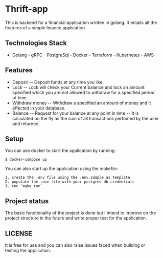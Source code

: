 # Thrift-app
This is backend for a financial application wrriten in golang. It entails all the features of a simple finance application

## Technologies Stack
- Golang - gRPC - PostgreSql - Docker - Terraform - Kubernetes - AWS

## Features
- Deposit -- Deposit funds at any time you like.
- Lock -- Lock will check your Current balance and lock an amount specified which you are not allowed to withdraw for a specified period of time.
- Withdraw money -- Withdraw a specified an amount of money and it effected in your database.
- Balance -- Request for your balance at any point in time -- It is calculated on the fly as the sum of all transactions perfomed by the user and returned.

## Setup
You can use docker to start the application by running:
```
$ docker-compose up
```

You can also start up the application using the makefile:
```
1. create the .env file using the .env.sample as template
2. populate the .env file with your postgres db credentials
3. run `make run`
```
## Project status
The basic functionality of the project is done but I intend to improve on the project structure in the future and write proper test for the application.

## LICENSE
It is free for use and you can also raise issues faced when building or testing the application.
